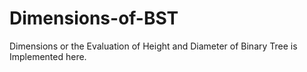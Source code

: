# Dimensions-of-BST
Dimensions or the Evaluation of Height and Diameter of Binary Tree is Implemented here.
